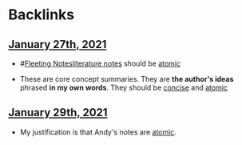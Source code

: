 
# Backlinks
## [January 27th, 2021](<January 27th, 2021.md>)
- #[Fleeting Notes](<Fleeting Notes.md>)[literature notes](<literature notes.md>) should be [atomic](<atomic.md>)

- These are core concept summaries. They are **the author's ideas** phrased **in my own words**. They should be [concise](<concise.md>) and [atomic](<atomic.md>)

## [January 29th, 2021](<January 29th, 2021.md>)
- My justification is that Andy's notes are [atomic](<atomic.md>).

